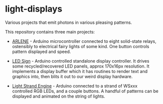 # light-displays
Various projects that emit photons in various pleasing patterns.


This repository contains three main projects:

- [ARLENE](Arlene) - Arduino microcontroller connected to eight solid-state relays, ostensibly to electrical fairy lights of some kind.  One button controls pattern displayed and speed.

- [LED Sign](LED_Sign) - Arduino controlled standalone display controller.  It drives some recycled/recovered LED panels, approx 170x16px resolution.  It implements a display buffer which it has routines to render text and graphics into, then blits it out to our weird display hardware.

- [Light Strand Engine](Light_Strand_Engine) - Arduino connected to a strand of WSxxx controlled RGB LEDs, and a couple buttons.  A handful of patterns can be displayed and animated on the string of lights.
